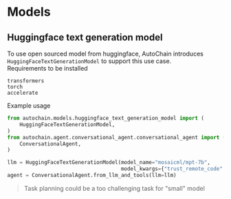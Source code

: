 # Models

## Huggingface text generation model
To use open sourced model from huggingface, AutoChain introduces 
`HuggingFaceTextGenerationModel` to support this use case.  
Requirements to be installed
```shell
transformers
torch
accelerate
```

Example usage
```python
from autochain.models.huggingface_text_generation_model import (
    HuggingFaceTextGenerationModel,
)
from autochain.agent.conversational_agent.conversational_agent import (
    ConversationalAgent,
)

llm = HuggingFaceTextGenerationModel(model_name="mosaicml/mpt-7b", 
                                     model_kwargs={"trust_remote_code":True})
agent = ConversationalAgent.from_llm_and_tools(llm=llm)
```
> Task planning could be a too challenging task for "small" model 